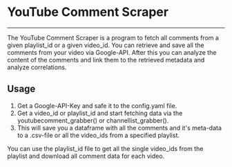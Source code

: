 # YouTube Comment Scraper
___

The YouTube Comment Scraper is a program to fetch all comments
from a given playlist_id or a given video_id. You can retrieve
and save all the comments from your video via Google-API. After
this you can analyze the content of the comments and link them
to the retrieved metadata and analyze correlations. 


## Usage

1. Get a Google-API-Key and safe it to the config.yaml file.
2. Get a video_id or playlist_id and start fetching data via
the youtubecomment_grabber() or channellist_grabber().
3. This will save you a dataframe with all the comments and it's 
meta-data to a .csv-file or all the video_ids from a specified 
   playlist.
   
You can use the playlist_id file to get all the single video_ids
from the playlist and download all comment data for each video.

